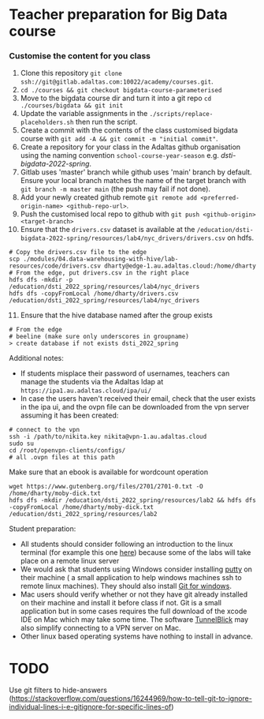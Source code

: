 # Teacher preparation for Big Data course

### Customise the content for you class

1. Clone this repository `git clone ssh://git@gitlab.adaltas.com:10022/academy/courses.git`.
2. `cd ./courses && git checkout bigdata-course-parameterised`
3. Move to the bigdata course dir and turn it into a git repo `cd ./courses/bigdata && git init`
4. Update the variable assignments in the `./scripts/replace-placeholders.sh` then run the script.
5. Create a commit with the contents of the class customised bigdata course with `git add -A && git commit -m "initial commit"`.
6. Create a repository for your class in the Adaltas github organisation using the naming convention `school-course-year-season` e.g. *dsti-bigdata-2022-spring*.
7. Gitlab uses 'master' branch while github uses 'main' branch by default. Ensure your local branch matches the name of the target branch with `git branch -m master main` (the push may fail if not done).
8. Add your newly created github remote `git remote add <preferred-origin-name> <github-repo-url>`.
9. Push the customised local repo to github with `git push <github-origin> <target-branch>`
10. Ensure that the `drivers.csv` dataset is available at the `/education/dsti-bigdata-2022-spring/resources/lab4/nyc_drivers/drivers.csv` on hdfs.

  ```
  # Copy the drivers.csv file to the edge
  scp ./modules/04.data-warehousing-with-hive/lab-resources/code/drivers.csv dharty@edge-1.au.adaltas.cloud:/home/dharty
  # From the edge, put drivers.csv in the right place
  hdfs dfs -mkdir -p /education/dsti_2022_spring/resources/lab4/nyc_drivers
  hdfs dfs -copyFromLocal /home/dharty/drivers.csv /education/dsti_2022_spring/resources/lab4/nyc_drivers
  ```
11. Ensure that the hive database named after the group exists
```
# From the edge
# beeline (make sure only underscores in groupname)
> create database if not exists dsti_2022_spring
```

Additional notes:
- If students misplace their password of usernames, teachers can manage the students via the Adaltas ldap at `https://ipa1.au.adaltas.cloud/ipa/ui/`
- In case the users haven't received their email, check that the user exists in the ipa ui, and the ovpn file can be downloaded from the vpn server assuming it has been created:

```
# connect to the vpn
ssh -i /path/to/nikita.key nikita@vpn-1.au.adaltas.cloud
sudo su
cd /root/openvpn-clients/configs/
# all .ovpn files at this path
```
Make sure that an ebook is available for wordcount operation
```
wget https://www.gutenberg.org/files/2701/2701-0.txt -O /home/dharty/moby-dick.txt
hdfs dfs -mkdir /education/dsti_2022_spring/resources/lab2 && hdfs dfs -copyFromLocal /home/dharty/moby-dick.txt /education/dsti_2022_spring/resources/lab2
```

Student preparation:
- All students should consider following an introduction to the linux terminal (for example this one [here](https://ubuntu.com/tutorials/command-line-for-beginners#1-overview)) because some of the labs will take place on a remote linux server
- We would ask that students using Windows consider installing [putty](https://www.putty.org/) on their machine ( a small application to help windows machines ssh to remote linux machines). They should also install [Git for windows](https://gitforwindows.org/).
- Mac users should verify whether or not they have git already installed on their machine and install it before class if not. Git is a small application but in some cases requires the full download of the xcode IDE on Mac which may take some time. The software [TunnelBlick](https://tunnelblick.net/downloads.html) may also simplify connecting to a VPN server on Mac.
- Other linux based operating systems have nothing to install in advance.

# TODO

Use git filters to hide-answers (https://stackoverflow.com/questions/16244969/how-to-tell-git-to-ignore-individual-lines-i-e-gitignore-for-specific-lines-of)

